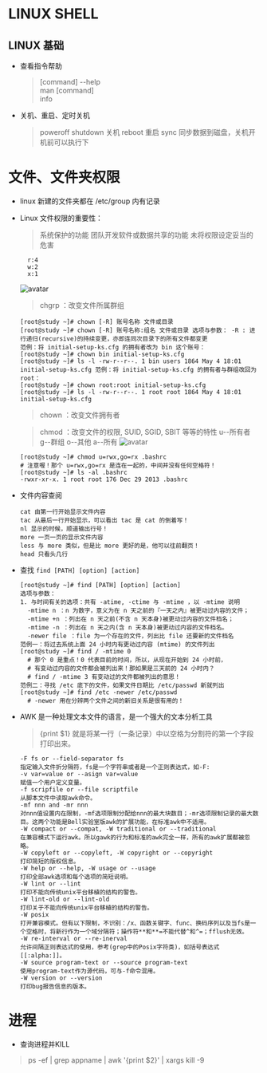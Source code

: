 # LINUX SHELL

## LINUX 基础

* 查看指令帮助
  > [command] --help  
  > man [command]  
  > info

* 关机、重启、定时关机
  > poweroff shutdown 关机
  > reboot 重启
  > sync 同步数据到磁盘，关机开机前可以执行下

# 文件、文件夹权限

* linux 新建的文件夹都在 /etc/group 内有记录

* Linux 文件权限的重要性：

  > 系统保护的功能
  > 团队开发软件或数据共享的功能
  > 未将权限设定妥当的危害

  ```
    r:4
    w:2
    x:1
  ```
  ![avatar](D:\install\notable\data\attachments\linux\rwx.png)

  > chgrp ：改变文件所属群组
  ```
  [root@study ~]# chown [-R] 账号名称 文件或目录
  [root@study ~]# chown [-R] 账号名称:组名 文件或目录 选项与参数： -R : 进行递归(recursive)的持续变更，亦即连同次目录下的所有文件都变更  
  范例：将 initial-setup-ks.cfg 的拥有者改为 bin 这个账号：
  [root@study ~]# chown bin initial-setup-ks.cfg
  [root@study ~]# ls -l -rw-r--r--. 1 bin users 1864 May 4 18:01 initial-setup-ks.cfg 范例：将 initial-setup-ks.cfg 的拥有者与群组改回为
  root：
  [root@study ~]# chown root:root initial-setup-ks.cfg
  [root@study ~]# ls -l -rw-r--r--. 1 root root 1864 May 4 18:01 initial-setup-ks.cfg
  ```
  > chown ：改变文件拥有者

  > chmod ：改变文件的权限, SUID, SGID, SBIT 等等的特性 u--所有者 g--群组 o--其他 a--所有
  > ![avatar](D:\install\notable\data\attachments\linux\chmod.png)
  ```
  [root@study ~]# chmod u=rwx,go=rx .bashrc
  # 注意喔！那个 u=rwx,go=rx 是连在一起的，中间并没有任何空格符！
  [root@study ~]# ls -al .bashrc
  -rwxr-xr-x. 1 root root 176 Dec 29 2013 .bashrc
  ```

* 文件内容查阅
  ```
  cat 由第一行开始显示文件内容
  tac 从最后一行开始显示，可以看出 tac 是 cat 的倒着写！  
  nl 显示的时候，顺道输出行号！
  more 一页一页的显示文件内容
  less 与 more 类似，但是比 more 更好的是，他可以往前翻页！
  head 只看头几行
  ```

* 查找  ```find [PATH] [option] [action]```
  ```
  [root@study ~]# find [PATH] [option] [action]
  选项与参数：
  1. 与时间有关的选项：共有 -atime, -ctime 与 -mtime ，以 -mtime 说明
    -mtime n ：n 为数字，意义为在 n 天之前的『一天之内』被更动过内容的文件；
    -mtime +n ：列出在 n 天之前(不含 n 天本身)被更动过内容的文件档名；
    -mtime -n ：列出在 n 天之内(含 n 天本身)被更动过内容的文件档名。
    -newer file ：file 为一个存在的文件，列出比 file 还要新的文件档名
  范例一：将过去系统上面 24 小时内有更动过内容 (mtime) 的文件列出
  [root@study ~]# find / -mtime 0
    # 那个 0 是重点！0 代表目前的时间，所以，从现在开始到 24 小时前，
    # 有变动过内容的文件都会被列出来！那如果是三天前的 24 小时内？
    # find / -mtime 3 有变动过的文件都被列出的意思！
  范例二：寻找 /etc 底下的文件，如果文件日期比 /etc/passwd 新就列出
  [root@study ~]# find /etc -newer /etc/passwd
    # -newer 用在分辨两个文件之间的新旧关系是很有用的！
  ```

* AWK 是一种处理文本文件的语言，是一个强大的文本分析工具

  > {print $1} 就是将某一行（一条记录）中以空格为分割符的第一个字段打印出来。
  ```
  -F fs or --field-separator fs
  指定输入文件折分隔符，fs是一个字符串或者是一个正则表达式，如-F:
  -v var=value or --asign var=value
  赋值一个用户定义变量。
  -f scripfile or --file scriptfile
  从脚本文件中读取awk命令。
  -mf nnn and -mr nnn
  对nnn值设置内在限制，-mf选项限制分配给nnn的最大块数目；-mr选项限制记录的最大数目。这两个功能是Bell实验室版awk的扩展功能，在标准awk中不适用。
  -W compact or --compat, -W traditional or --traditional
  在兼容模式下运行awk。所以gawk的行为和标准的awk完全一样，所有的awk扩展都被忽略。
  -W copyleft or --copyleft, -W copyright or --copyright
  打印简短的版权信息。
  -W help or --help, -W usage or --usage
  打印全部awk选项和每个选项的简短说明。
  -W lint or --lint
  打印不能向传统unix平台移植的结构的警告。
  -W lint-old or --lint-old
  打印关于不能向传统unix平台移植的结构的警告。
  -W posix
  打开兼容模式。但有以下限制，不识别：/x、函数关键字、func、换码序列以及当fs是一个空格时，将新行作为一个域分隔符；操作符**和**=不能代替^和^=；fflush无效。
  -W re-interval or --re-inerval
  允许间隔正则表达式的使用，参考(grep中的Posix字符类)，如括号表达式[[:alpha:]]。
  -W source program-text or --source program-text
  使用program-text作为源代码，可与-f命令混用。
  -W version or --version
  打印bug报告信息的版本。
  ```  

# 进程

* 查询进程并KILL

> ps -ef | grep appname | awk '{print $2}' | xargs kill -9




